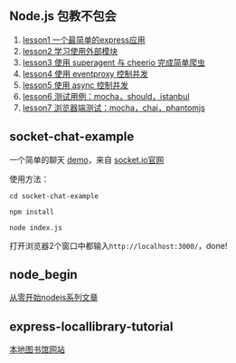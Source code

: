 ## Node.js 包教不包会
1. [lesson1 一个最简单的express应用](./node_example/lesson1)
2. [lesson2 学习使用外部模块](./node_example/lesson2)
3. [lesson3 使用 superagent 与 cheerio 完成简单爬虫](./node_example/lesson3)
4. [lesson4 使用 eventproxy 控制并发](./node_example/lesson4)
5. [lesson5 使用 async 控制并发](./node_example/lesson5)
6. [lesson6 测试用例：mocha，should，istanbul](./node_example/lesson6)
7. [lesson7 浏览器端测试：mocha，chai，phantomjs](./node_example/lesson7)

## socket-chat-example
一个简单的聊天 [demo](./socket-chat-example)，来自 [socket.io官网](https://socket.io/get-started/chat/)

使用方法：
```
cd socket-chat-example
```
```
npm install
```
```
node index.js
```

打开浏览器2个窗口中都输入`http://localhost:3000/`，done!


## node_begin
[从零开始nodejs系列文章](http://blog.fens.me/series-nodejs/)

## express-locallibrary-tutorial
[本地图书馆网站
](https://developer.mozilla.org/zh-CN/docs/Learn/Server-side/Express_Nodejs/Tutorial_local_library_website)